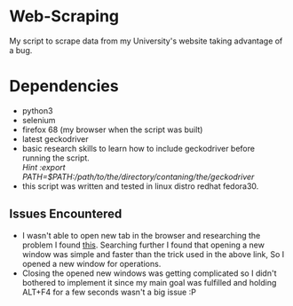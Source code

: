 # Web-Scraping
My script to scrape data from my University's website taking advantage of a bug.
# Dependencies
   - python3
   - selenium
   - firefox 68 (my browser when the script was built)
   - latest geckodriver
   - basic research skills to learn how to include geckodriver before  
     running the script.<br/>
*Hint :export PATH=$PATH:/path/to/the/directory/contaning/the/geckodriver*
   - this script was written and tested in linux distro redhat fedora30.
   
   ## Issues Encountered
   - I wasn't able to open new tab in the browser and researching the problem I found [this](https://gist.github.com/lrhache/7686903). Searching further I found that opening a new window was simple and faster than the trick used in the above link, So I opened a new window for operations.
   - Closing the opened new windows was getting complicated so I didn't bothered to implement it since my main goal was fulfilled and holding ALT+F4 for a few seconds wasn't a big issue :P

